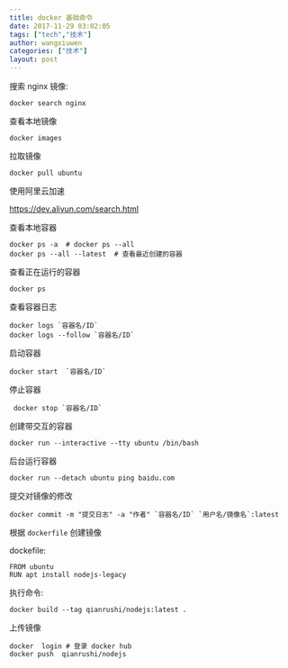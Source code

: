 ```yaml
---
title: docker 基础命令
date: 2017-11-29 03:02:05
tags: ["tech","技术"]
author: wangxiuwen
categories: ["技术"]
layout: post
---
```


搜索 nginx 镜像:

	docker search nginx
	
	
查看本地镜像

	docker images
	
拉取镜像

	docker pull ubuntu
	
使用阿里云加速

https://dev.aliyun.com/search.html


查看本地容器

	docker ps -a  # docker ps --all
	docker ps --all --latest  # 查看最近创建的容器
	
查看正在运行的容器

	docker ps
	
查看容器日志

	docker logs `容器名/ID`
	docker logs --follow `容器名/ID`
	
启动容器

	docker start  `容器名/ID`

停止容器

	 docker stop `容器名/ID`
	 
创建带交互的容器

	docker run --interactive --tty ubuntu /bin/bash
	
后台运行容器

	docker run --detach ubuntu ping baidu.com
	
提交对镜像的修改

	docker commit -m "提交日志" -a "作者" `容器名/ID` `用户名/镜像名`:latest
	
	
根据 `dockerfile` 创建镜像

dockefile:

	FROM ubuntu
	RUN apt install nodejs-legacy
	
执行命令:

	docker build --tag qianrushi/nodejs:latest .
	
上传镜像

	docker	login # 登录 docker hub
	docker push  qianrushi/nodejs